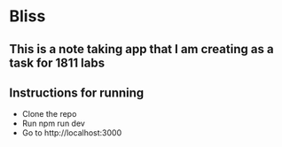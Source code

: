 # Bliss

## This is a note taking app that I am creating as a task for 1811 labs

## Instructions for running

- Clone the repo
- Run npm run dev
- Go to http://localhost:3000